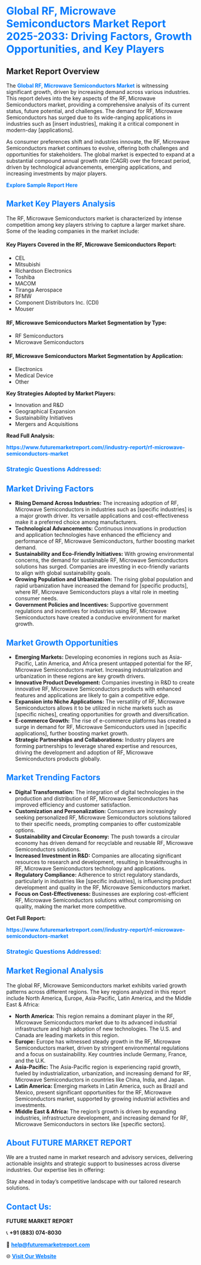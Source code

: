 <h1 style="color: #007BFF;">Global RF, Microwave Semiconductors Market Report 2025-2033: Driving Factors, Growth Opportunities, and Key Players</h1>

<section id="overview">
<h2>Market Report Overview</h2>
<p>The <a href="https://www.futuremarketreport.com//industry-report/rf-microwave-semiconductors-market" style="color: #007BFF; text-decoration: none;"><strong>Global RF, Microwave Semiconductors Market</strong></a> is witnessing significant growth, driven by increasing demand across various industries. This report delves into the key aspects of the RF, Microwave Semiconductors market, providing a comprehensive analysis of its current status, future potential, and challenges. The demand for RF, Microwave Semiconductors has surged due to its wide-ranging applications in industries such as [insert industries], making it a critical component in modern-day [applications].</p>
<p>As consumer preferences shift and industries innovate, the RF, Microwave Semiconductors market continues to evolve, offering both challenges and opportunities for stakeholders. The global market is expected to expand at a substantial compound annual growth rate (CAGR) over the forecast period, driven by technological advancements, emerging applications, and increasing investments by major players.</p>
</section>

<section id="overview">
<p><a href="https://www.futuremarketreport.com//request-sample/reportId=76239" style="color: #007BFF; text-decoration: none;"><strong>Explore Sample Report Here</strong></a></p>
</section>

<section id="key-players">
<h2 style="color: #007BFF;">Market Key Players Analysis</h2>
<p>The RF, Microwave Semiconductors market is characterized by intense competition among key players striving to capture a larger market share. Some of the leading companies in the market include:</p>
<h4>Key Players Covered in the RF, Microwave Semiconductors Report:</h4>
<ul><li>CEL</li><li>Mitsubishi</li><li>Richardson Electronics</li><li>Toshiba</li><li>MACOM</li><li>Tiranga Aerospace</li><li>RFMW</li><li>Component Distributors Inc. (CDI)</li><li>Mouser</li></ul>
<h4>RF, Microwave Semiconductors Market Segmentation by Type:</h4>
<ul><li>RF Semiconductors</li><li>Microwave Semiconductors</li></ul>

<h4>RF, Microwave Semiconductors Market Segmentation by Application:</h4>
<ul><li>Electronics</li><li>Medical Device</li><li>Other</li></ul>
<p><strong>Key Strategies Adopted by Market Players:</strong></p>
<ul>
<li>Innovation and R&D</li>
<li>Geographical Expansion</li>
<li>Sustainability Initiatives</li>
<li>Mergers and Acquisitions</li>
</ul>
</section>

<section>
<p><strong>Read Full Analysis: </strong></p><a href="https://www.futuremarketreport.com//industry-report/rf-microwave-semiconductors-market" style="color: #007BFF; text-decoration: none;"><strong>https://www.futuremarketreport.com//industry-report/rf-microwave-semiconductors-market</strong></a>
<h3 style="color: #007BFF;">Strategic Questions Addressed:</h3>
</section>

<section id="driving-factors">
<h2 style="color: #007BFF;">Market Driving Factors</h2>
<ul>
<li><strong>Rising Demand Across Industries:</strong> The increasing adoption of RF, Microwave Semiconductors in industries such as [specific industries] is a major growth driver. Its versatile applications and cost-effectiveness make it a preferred choice among manufacturers.</li>
<li><strong>Technological Advancements:</strong> Continuous innovations in production and application technologies have enhanced the efficiency and performance of RF, Microwave Semiconductors, further boosting market demand.</li>
<li><strong>Sustainability and Eco-Friendly Initiatives:</strong> With growing environmental concerns, the demand for sustainable RF, Microwave Semiconductors solutions has surged. Companies are investing in eco-friendly variants to align with global sustainability goals.</li>
<li><strong>Growing Population and Urbanization:</strong> The rising global population and rapid urbanization have increased the demand for [specific products], where RF, Microwave Semiconductors plays a vital role in meeting consumer needs.</li>
<li><strong>Government Policies and Incentives:</strong> Supportive government regulations and incentives for industries using RF, Microwave Semiconductors have created a conducive environment for market growth.</li>
</ul>
</section>

<section id="growth-opportunities">
<h2 style="color: #007BFF;">Market Growth Opportunities</h2>
<ul>
<li><strong>Emerging Markets:</strong> Developing economies in regions such as Asia-Pacific, Latin America, and Africa present untapped potential for the RF, Microwave Semiconductors market. Increasing industrialization and urbanization in these regions are key growth drivers.</li>
<li><strong>Innovative Product Development:</strong> Companies investing in R&D to create innovative RF, Microwave Semiconductors products with enhanced features and applications are likely to gain a competitive edge.</li>
<li><strong>Expansion into Niche Applications:</strong> The versatility of RF, Microwave Semiconductors allows it to be utilized in niche markets such as [specific niches], creating opportunities for growth and diversification.</li>
<li><strong>E-commerce Growth:</strong> The rise of e-commerce platforms has created a surge in demand for RF, Microwave Semiconductors used in [specific applications], further boosting market growth.</li>
<li><strong>Strategic Partnerships and Collaborations:</strong> Industry players are forming partnerships to leverage shared expertise and resources, driving the development and adoption of RF, Microwave Semiconductors products globally.</li>
</ul>
</section>

<section id="trending-factors">
<h2 style="color: #007BFF;">Market Trending Factors</h2>
<ul>
<li><strong>Digital Transformation:</strong> The integration of digital technologies in the production and distribution of RF, Microwave Semiconductors has improved efficiency and customer satisfaction.</li>
<li><strong>Customization and Personalization:</strong> Consumers are increasingly seeking personalized RF, Microwave Semiconductors solutions tailored to their specific needs, prompting companies to offer customizable options.</li>
<li><strong>Sustainability and Circular Economy:</strong> The push towards a circular economy has driven demand for recyclable and reusable RF, Microwave Semiconductors solutions.</li>
<li><strong>Increased Investment in R&D:</strong> Companies are allocating significant resources to research and development, resulting in breakthroughs in RF, Microwave Semiconductors technology and applications.</li>
<li><strong>Regulatory Compliance:</strong> Adherence to strict regulatory standards, particularly in industries like [specific industries], is influencing product development and quality in the RF, Microwave Semiconductors market.</li>
<li><strong>Focus on Cost-Effectiveness:</strong> Businesses are exploring cost-efficient RF, Microwave Semiconductors solutions without compromising on quality, making the market more competitive.</li>
</ul>
</section>

<section>
<p><strong>Get Full Report: </strong></p><a href="https://www.futuremarketreport.com//industry-report/rf-microwave-semiconductors-market" style="color: #007BFF; text-decoration: none;"><strong>https://www.futuremarketreport.com//industry-report/rf-microwave-semiconductors-market</strong></a>
<h3 style="color: #007BFF;">Strategic Questions Addressed:</h3>
</section>


<section id="regional-analysis">
<h2 style="color: #007BFF;">Market Regional Analysis</h2>
<p>The global RF, Microwave Semiconductors market exhibits varied growth patterns across different regions. The key regions analyzed in this report include North America, Europe, Asia-Pacific, Latin America, and the Middle East & Africa:</p>
<ul>
<li><strong>North America:</strong> This region remains a dominant player in the RF, Microwave Semiconductors market due to its advanced industrial infrastructure and high adoption of new technologies. The U.S. and Canada are leading markets in this region.</li>
<li><strong>Europe:</strong> Europe has witnessed steady growth in the RF, Microwave Semiconductors market, driven by stringent environmental regulations and a focus on sustainability. Key countries include Germany, France, and the U.K.</li>
<li><strong>Asia-Pacific:</strong> The Asia-Pacific region is experiencing rapid growth, fueled by industrialization, urbanization, and increasing demand for RF, Microwave Semiconductors in countries like China, India, and Japan.</li>
<li><strong>Latin America:</strong> Emerging markets in Latin America, such as Brazil and Mexico, present significant opportunities for the RF, Microwave Semiconductors market, supported by growing industrial activities and investments.</li>
<li><strong>Middle East & Africa:</strong> The region’s growth is driven by expanding industries, infrastructure development, and increasing demand for RF, Microwave Semiconductors in sectors like [specific sectors].</li>
</ul>
</section>

<footer>
<h2 style="color: #007BFF;">About FUTURE MARKET REPORT</h2>
<p>We are a trusted name in market research and advisory services, delivering actionable insights and strategic support to businesses across diverse industries. Our expertise lies in offering:</p>

<p>Stay ahead in today’s competitive landscape with our tailored research solutions.</p>

<h2 style="color: #007BFF;">Contact Us:</h2>
<p><strong>FUTURE MARKET REPORT</strong></p>
<p>📞 <strong>+91 (883) 074-8030</strong></p>
<p>📧 <strong><a href="mailto:help@futuremarketreport.com" style="color: #007BFF;">help@futuremarketreport.com</a></strong></p>
<p>🌐 <strong><a href="https://www.futuremarketreport.com/" style="color: #007BFF;">Visit Our Website</a></strong></p>
</footer>